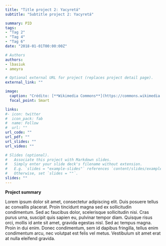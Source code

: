 ```yaml
---
title: "Title project 2: Yacyretá"
subtitle: "Subtitle project 2: Yacyretá"

summary: PID
tags:
- "Tag 2"
- "Tag 4"
- "Tag 6"
date: "2018-01-01T00:00:00Z"

# Authors
authors:
- lbasiuk
- ameyra

# Optional external URL for project (replaces project detail page).
external_link: ""

image:
  caption: "Crédito: [**Wikimedia Commons**](https://commons.wikimedia.org/wiki/File:Central_vista_externa_en_gris.jpg)"
  focal_point: Smart

links:
#- icon: twitter
#  icon_pack: fab
#  name: Follow
#  url: ""
url_code: ""
url_pdf: ""
url_slides: ""
url_video: ""

# Slides (optional).
#   Associate this project with Markdown slides.
#   Simply enter your slide deck's filename without extension.
#   E.g. `slides = "example-slides"` references `content/slides/example-slides.md`.
#   Otherwise, set `slides = ""`.
slides: ""
---
```


**Project summary**

Lorem ipsum dolor sit amet, consectetur adipiscing elit. Duis posuere tellus ac convallis placerat. Proin tincidunt magna sed ex sollicitudin condimentum. Sed ac faucibus dolor, scelerisque sollicitudin nisi. Cras purus urna, suscipit quis sapien eu, pulvinar tempor diam. Quisque risus orci, mollis id ante sit amet, gravida egestas nisl. Sed ac tempus magna. Proin in dui enim. Donec condimentum, sem id dapibus fringilla, tellus enim condimentum arcu, nec volutpat est felis vel metus. Vestibulum sit amet erat at nulla eleifend gravida.
